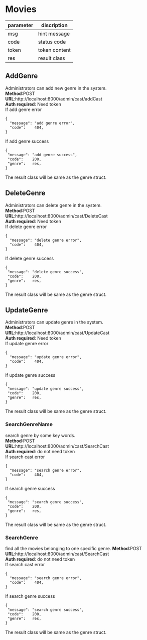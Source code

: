 
# Movies

parameter  | discription
 ---- | ----- 
 msg  | hint message 
 code  | status code 
 token | token content
 res | result class
 
## AddGenre
Administrators can add new genre in the system.  
**Method**:POST  
**URL**:http://localhost:8000/admin/cast/addCast  
**Auth required**: Need token  
If add genre error   
```
{
  "message": "add genre error",
  "code":    404,
}
```  
If add genre success
```
{
 "message": "add genre success",
 "code":    200,
 "genre":   res,
}
```    
The result class will be same as the genre struct.

## DeleteGenre
Administrators can delete genre in the system.  
**Method**:POST  
**URL**:http://localhost:8000/admin/cast/DeleteCast  
**Auth required**: Need token  
If delete genre error   
```
{
  "message": "delete genre error",
  "code":    404,
}
```  
If delete genre success
```
{
 "message": "delete genre success",
 "code":    200,
 "genre":   res,
}
```   
The result class will be same as the genre struct.

## UpdateGenre
Administrators can update genre in the system.  
**Method**:POST   
**URL**:http://localhost:8000/admin/cast/UpdateCast  
**Auth required**: Need token   
If update genre error   
```
{
  "message": "update genre error",
  "code":    404,
}
```  
If update genre success
```
{
 "message": "update genre success",
 "code":    200,
 "genre":   res,
}
```   
The result class will be same as the genre struct.

### SearchGenreName
search genre by some key words.  
**Method**:POST   
**URL**:http://localhost:8000/admin/cast/SearchCast  
**Auth required**: do not need token   
If search cast error   
```
{
  "message": "search genre error",
  "code":    404,
}
```  
If search genre success
```
{
 "message": "search genre success",
 "code":    200,
 "genre":   res,
}
``` 
The result class will be same as the genre struct.

### SearchGenre
find all the movies belonging to one specific genre.
**Method**:POST   
**URL**:http://localhost:8000/admin/cast/SearchCast  
**Auth required**: do not need token   
If search cast error   
```
{
  "message": "search genre error",
  "code":    404,
}
```  
If search genre success
```
{
 "message": "search genre success",
 "code":    200,
 "genre":   res,
}
``` 
The result class will be same as the genre struct.
